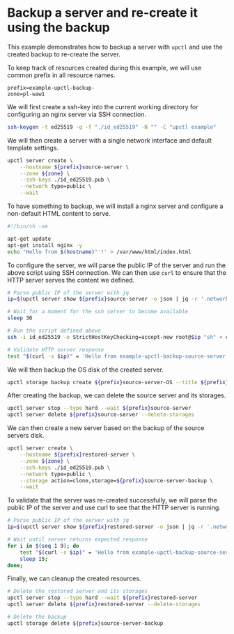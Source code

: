 # Backup a server and re-create it using the backup

This example demonstrates how to backup a server with `upctl` and use the created backup to re-create the server.

To keep track of resources created during this example, we will use common prefix in all resource names.

```env
prefix=example-upctl-backup-
zone=pl-waw1
```

We will first create a ssh-key into the current working directory for configuring an nginx server via SSH connection.

```sh
ssh-keygen -t ed25519 -q -f "./id_ed25519" -N "" -C "upctl example"
```

We will then create a server with a single network interface and default template settings.

```sh
upctl server create \
    --hostname ${prefix}source-server \
    --zone ${zone} \
    --ssh-keys ./id_ed25519.pub \
    --network type=public \
    --wait
```

To have something to backup, we will install a nginx server and configure a non-default HTML content to serve.

```sh filename=configure-nginx.sh
#!/bin/sh -xe

apt-get update
apt-get install nginx -y
echo "Hello from $(hostname)"'!' > /var/www/html/index.html
```

To configure the server, we will parse the public IP of the server and run the above script using SSH connection. We can then use `curl` to ensure that the HTTP server serves the content we defined.

```sh
# Parse public IP of the server with jq
ip=$(upctl server show ${prefix}source-server -o json | jq -r '.networking.interfaces[] | select(.type == "public") | .ip_addresses[0].address')

# Wait for a moment for the ssh server to become available
sleep 30

# Run the script defined above
ssh -i id_ed25519 -o StrictHostKeyChecking=accept-new root@$ip "sh" < configure-nginx.sh

# Validate HTTP server response
test "$(curl -s $ip)" = 'Hello from example-upctl-backup-source-server!'
```

We will then backup the OS disk of the created server.

```sh
upctl storage backup create ${prefix}source-server-OS --title ${prefix}source-server-backup
```

After creating the backup, we can delete the source server and its storages.

```sh
upctl server stop --type hard --wait ${prefix}source-server
upctl server delete ${prefix}source-server --delete-storages
```

We can then create a new server based on the backup of the source servers disk.

```sh
upctl server create \
    --hostname ${prefix}restored-server \
    --zone ${zone} \
    --ssh-keys ./id_ed25519.pub \
    --network type=public \
    --storage action=clone,storage=${prefix}source-server-backup \
    --wait
```

To validate that the server was re-created successfully, we will parse the public IP of the server and use curl to see that the HTTP server is running.

```sh
# Parse public IP of the server with jq
ip=$(upctl server show ${prefix}restored-server -o json | jq -r '.networking.interfaces[] | select(.type == "public") | .ip_addresses[0].address')

# Wait until server returns expected response
for i in $(seq 1 9); do
    test "$(curl -s $ip)" = 'Hello from example-upctl-backup-source-server!' && break || true;
    sleep 15;
done;
```

Finally, we can cleanup the created resources.

```sh
# Delete the restored server and its storages
upctl server stop --type hard --wait ${prefix}restored-server
upctl server delete ${prefix}restored-server --delete-storages

# Delete the backup
upctl storage delete ${prefix}source-server-backup
```
